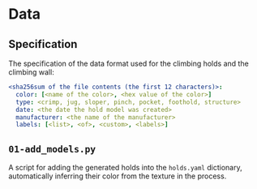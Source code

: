 # Data

## Specification
The specification of the data format used for the climbing holds and the climbing wall:

```yaml
<sha256sum of the file contents (the first 12 characters)>:
  color: [<name of the color>, <hex value of the color>]
  type: <crimp, jug, sloper, pinch, pocket, foothold, structure>
  date: <the date the hold model was created>
  manufacturer: <the name of the manufacturer>
  labels: [<list>, <of>, <custom>, <labels>]
```

## `01-add_models.py`
A script for adding the generated holds into the `holds.yaml` dictionary, automatically inferring their color from the texture in the process.

